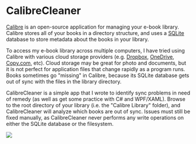 # CalibreCleaner

[Calibre](http://calibre-ebook.com/) is an open-source application for managing your e-book 
library.  Calibre stores all of your books in a directory structure, and uses a 
[SQLite](http://sqlite.org/) database to store metadata about the books in your library.

To access my e-book library across multiple computers, I have tried using Calibre with 
various cloud storage providers (e.g. [Dropbox](https://www.dropbox.com/), 
[OneDrive](https://onedrive.live.com/), [Copy.com](https://www.copy.com/), etc).  Cloud 
storage may be great for photo and documents, but it is not perfect for application files 
that change rapidly as a program runs.  Books sometimes go "missing" in Calibre, because 
its SQLite database gets out of sync with the files in the library directory.

CalibreCleaner is a simple app that I wrote to identify sync problems in need of remedy 
(as well as get some practice with C# and WPF/XAML).  Browse to the root directory of your 
library (i.e. the "Calibre Library" folder), and CalibreCleaner will analyze which books 
are out of sync.  Issues must still be fixed manually, as CalibreCleaner never performs 
any write operations on either the SQLite database or the filesystem.

<img src="https://raw.githubusercontent.com/steve-perkins/CalibreCleaner/master/screenshot.png"/>
